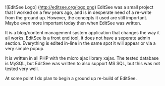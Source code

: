 ![EditSee Logo] (http://editsee.org/logo.png)
EditSee was a small project that I worked on a few years ago, and is in desperate need of a re-write from the ground up.  However, the concepts it used are still important.  Maybe even more important today then when EditSee was written.

It is a blog/content management system application that changes the way it all works.  EditSee is a front end tool, it does not have a seperate admin section.  Everything is edited in-line in the same spot it will appear or via a very simple popup.

It is written in all PHP with the micro ajax library xajax.  The tested database is MySQL, but EditSee was written to also support MS SQL, but this was not tested very well.

At some point I do plan to begin a ground up re-build of EditSee.
